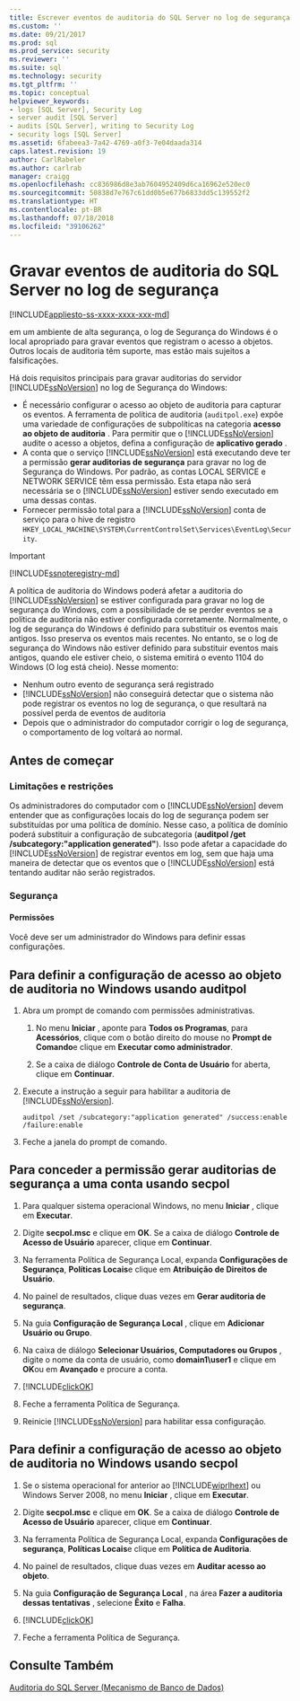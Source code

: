 ```yaml
---
title: Escrever eventos de auditoria do SQL Server no log de segurança | Microsoft Docs
ms.custom: ''
ms.date: 09/21/2017
ms.prod: sql
ms.prod_service: security
ms.reviewer: ''
ms.suite: sql
ms.technology: security
ms.tgt_pltfrm: ''
ms.topic: conceptual
helpviewer_keywords:
- logs [SQL Server], Security Log
- server audit [SQL Server]
- audits [SQL Server], writing to Security Log
- security logs [SQL Server]
ms.assetid: 6fabeea3-7a42-4769-a0f3-7e04daada314
caps.latest.revision: 19
author: CarlRabeler
ms.author: carlrab
manager: craigg
ms.openlocfilehash: cc836986d8e3ab7604952409d6ca16962e520ec0
ms.sourcegitcommit: 50838d7e767c61dd0b5e677b6833dd5c139552f2
ms.translationtype: HT
ms.contentlocale: pt-BR
ms.lasthandoff: 07/18/2018
ms.locfileid: "39106262"
---
```

# <a name="write-sql-server-audit-events-to-the-security-log"></a>Gravar eventos de auditoria do SQL Server no log de segurança  
[!INCLUDE[appliesto-ss-xxxx-xxxx-xxx-md](../../../includes/appliesto-ss-xxxx-xxxx-xxx-md.md)]

em um ambiente de alta segurança, o log de Segurança do Windows é o local apropriado para gravar eventos que registram o acesso a objetos. Outros locais de auditoria têm suporte, mas estão mais sujeitos a falsificações.  
  
 Há dois requisitos principais para gravar auditorias do servidor [!INCLUDE[ssNoVersion](../../../includes/ssnoversion-md.md)] no log de Segurança do Windows:  
  
-   É necessário configurar o acesso ao objeto de auditoria para capturar os eventos. A ferramenta de política de auditoria (`auditpol.exe`) expõe uma variedade de configurações de subpolíticas na categoria **acesso ao objeto de auditoria** . Para permitir que o [!INCLUDE[ssNoVersion](../../../includes/ssnoversion-md.md)] audite o acesso a objetos, defina a configuração de **aplicativo gerado** .  
-   A conta que o serviço [!INCLUDE[ssNoVersion](../../../includes/ssnoversion-md.md)] está executando deve ter a permissão **gerar auditorias de segurança** para gravar no log de Segurança do Windows. Por padrão, as contas LOCAL SERVICE e NETWORK SERVICE têm essa permissão. Esta etapa não será necessária se o [!INCLUDE[ssNoVersion](../../../includes/ssnoversion-md.md)] estiver sendo executado em uma dessas contas.  
-   Fornecer permissão total para a [!INCLUDE[ssNoVersion](../../../includes/ssnoversion-md.md)] conta de serviço para o hive de registro `HKEY_LOCAL_MACHINE\SYSTEM\CurrentControlSet\Services\EventLog\Security`.  

  > [!IMPORTANT]  
  > [!INCLUDE[ssnoteregistry-md](../../../includes/ssnoteregistry-md.md)]   
  
A política de auditoria do Windows poderá afetar a auditoria do [!INCLUDE[ssNoVersion](../../../includes/ssnoversion-md.md)] se estiver configurada para gravar no log de segurança do Windows, com a possibilidade de se perder eventos se a política de auditoria não estiver configurada corretamente. Normalmente, o log de segurança do Windows é definido para substituir os eventos mais antigos. Isso preserva os eventos mais recentes. No entanto, se o log de segurança do Windows não estiver definido para substituir eventos mais antigos, quando ele estiver cheio, o sistema emitirá o evento 1104 do Windows (O log está cheio). Nesse momento:  
-   Nenhum outro evento de segurança será registrado  
-   [!INCLUDE[ssNoVersion](../../../includes/ssnoversion-md.md)] não conseguirá detectar que o sistema não pode registrar os eventos no log de segurança, o que resultará na possível perda de eventos de auditoria  
-   Depois que o administrador do computador corrigir o log de segurança, o comportamento de log voltará ao normal.  
  
##  <a name="BeforeYouBegin"></a> Antes de começar  
  
###  <a name="Restrictions"></a> Limitações e restrições  
 Os administradores do computador com o [!INCLUDE[ssNoVersion](../../../includes/ssnoversion-md.md)] devem entender que as configurações locais do log de segurança podem ser substituídas por uma política de domínio. Nesse caso, a política de domínio poderá substituir a configuração de subcategoria (**auditpol /get /subcategory:"application generated"**). Isso pode afetar a capacidade do [!INCLUDE[ssNoVersion](../../../includes/ssnoversion-md.md)] de registrar eventos em log, sem que haja uma maneira de detectar que os eventos que o [!INCLUDE[ssNoVersion](../../../includes/ssnoversion-md.md)] está tentando auditar não serão registrados.  
  
###  <a name="Security"></a> Segurança  
  
####  <a name="Permissions"></a> Permissões  
 Você deve ser um administrador do Windows para definir essas configurações.  
  
##  <a name="auditpolAccess"></a> Para definir a configuração de acesso ao objeto de auditoria no Windows usando auditpol  
  
1.  Abra um prompt de comando com permissões administrativas.  
  
    1.  No menu **Iniciar** , aponte para **Todos os Programas**, para **Acessórios**, clique com o botão direito do mouse no **Prompt de Comando**e clique em **Executar como administrador**.  
  
    2.  Se a caixa de diálogo **Controle de Conta de Usuário** for aberta, clique em **Continuar**.  
  
2.  Execute a instrução a seguir para habilitar a auditoria de [!INCLUDE[ssNoVersion](../../../includes/ssnoversion-md.md)].  
  
    ```  
    auditpol /set /subcategory:"application generated" /success:enable /failure:enable  
    ```  
  
3.  Feche a janela do prompt de comando.  
  
##  <a name="secpolAccess"></a> Para conceder a permissão gerar auditorias de segurança a uma conta usando secpol  
  
1.  Para qualquer sistema operacional Windows, no menu **Iniciar** , clique em **Executar**.  
  
2.  Digite **secpol.msc** e clique em **OK**. Se a caixa de diálogo **Controle de Acesso de Usuário** aparecer, clique em **Continuar**.  
  
3.  Na ferramenta Política de Segurança Local, expanda **Configurações de Segurança**, **Políticas Locais**e clique em **Atribuição de Direitos de Usuário**.  
  
4.  No painel de resultados, clique duas vezes em **Gerar auditoria de segurança**.  
  
5.  Na guia **Configuração de Segurança Local** , clique em **Adicionar Usuário ou Grupo**.  
  
6.  Na caixa de diálogo **Selecionar Usuários, Computadores ou Grupos** , digite o nome da conta de usuário, como **domain1\user1** e clique em **OK**ou em **Avançado** e procure a conta.  
  
7.  [!INCLUDE[clickOK](../../../includes/clickok-md.md)]  
  
8.  Feche a ferramenta Política de Segurança.  
  
9. Reinicie [!INCLUDE[ssNoVersion](../../../includes/ssnoversion-md.md)] para habilitar essa configuração.  
  
##  <a name="secpolPermission"></a> Para definir a configuração de acesso ao objeto de auditoria no Windows usando secpol  
  
1.  Se o sistema operacional for anterior ao [!INCLUDE[wiprlhext](../../../includes/wiprlhext-md.md)] ou Windows Server 2008, no menu **Iniciar** , clique em **Executar**.  
  
2.  Digite **secpol.msc** e clique em **OK**. Se a caixa de diálogo **Controle de Acesso de Usuário** aparecer, clique em **Continuar**.  
  
3.  Na ferramenta Política de Segurança Local, expanda **Configurações de segurança**, **Políticas Locais**e clique em **Política de Auditoria**.  
  
4.  No painel de resultados, clique duas vezes em **Auditar acesso ao objeto**.  
  
5.  Na guia **Configuração de Segurança Local** , na área **Fazer a auditoria dessas tentativas** , selecione **Êxito** e **Falha**.  
  
6.  [!INCLUDE[clickOK](../../../includes/clickok-md.md)]  
  
7.  Feche a ferramenta Política de Segurança.  
  
## <a name="see-also"></a>Consulte Também  
 [Auditoria do SQL Server &#40;Mecanismo de Banco de Dados&#41;](../../../relational-databases/security/auditing/sql-server-audit-database-engine.md)  
  
  

